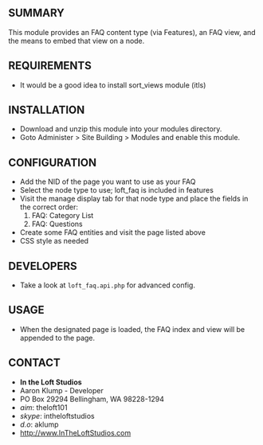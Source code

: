 ## SUMMARY
This module provides an FAQ content type (via Features), an FAQ view,
and the means to embed that view on a node.

## REQUIREMENTS
* It would be a good idea to install sort_views module (itls)

## INSTALLATION
* Download and unzip this module into your modules directory.
* Goto Administer > Site Building > Modules and enable this module.


## CONFIGURATION
* Add the NID of the page you want to use as your FAQ
* Select the node type to use; loft_faq is included in features
* Visit the manage display tab for that node type and place the fields in the correct order:
    1. FAQ: Category List
    1. FAQ: Questions
* Create some FAQ entities and visit the page listed above
* CSS style as needed


## DEVELOPERS
* Take a look at `loft_faq.api.php` for advanced config.


## USAGE
* When the designated page is loaded, the FAQ index and view will be appended to
  the page.

## CONTACT
* **In the Loft Studios**
* Aaron Klump - Developer
* PO Box 29294 Bellingham, WA 98228-1294
* _aim_: theloft101
* _skype_: intheloftstudios
* _d.o_: aklump
* <http://www.InTheLoftStudios.com>